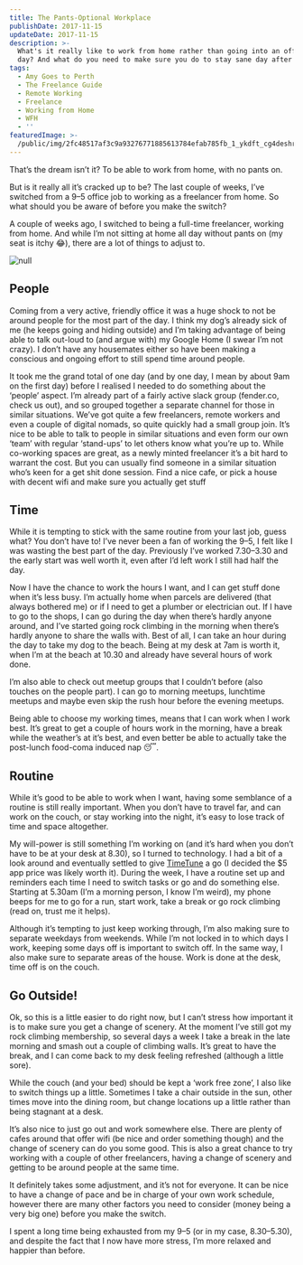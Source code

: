 ```yaml
---
title: The Pants-Optional Workplace
publishDate: 2017-11-15
updateDate: 2017-11-15
description: >-
  What's it really like to work from home rather than going into an office every
  day? And what do you need to make sure you do to stay sane day after day
tags:
  - Amy Goes to Perth
  - The Freelance Guide
  - Remote Working
  - Freelance
  - Working from Home
  - WFH
  - ''
featuredImage: >-
  /public/img/2fc48517af3c9a93276771885613784efab785fb_1_ykdft_cg4deshrti2jljoq.jpg
---
```

That’s the dream isn’t it? To be able to work from home, with no pants on.

But is it really all it’s cracked up to be? The last couple of weeks, I’ve switched from a 9–5 office job to working as a freelancer from home. So what should you be aware of before you make the switch?

A couple of weeks ago, I switched to being a full-time freelancer, working from home. And while I’m not sitting at home all day without pants on (my seat is itchy 😂), there are a lot of things to adjust to.

![null](/public/img/2fc48517af3c9a93276771885613784efab785fb_1_ykdft_cg4deshrti2jljoq.jpg)

## People

Coming from a very active, friendly office it was a huge shock to not be around people for the most part of the day. I think my dog’s already sick of me (he keeps going and hiding outside) and I’m taking advantage of being able to talk out-loud to (and argue with) my Google Home (I swear I’m not crazy). I don’t have any housemates either so have been making a conscious and ongoing effort to still spend time around people.

It took me the grand total of one day (and by one day, I mean by about 9am on the first day) before I realised I needed to do something about the ‘people’ aspect. I’m already part of a fairly active slack group (fender.co, check us out), and so grouped together a separate channel for those in similar situations. We’ve got quite a few freelancers, remote workers and even a couple of digital nomads, so quite quickly had a small group join. It’s nice to be able to talk to people in similar situations and even form our own ‘team’ with regular ‘stand-ups’ to let others know what you’re up to. While co-working spaces are great, as a newly minted freelancer it’s a bit hard to warrant the cost. But you can usually find someone in a similar situation who’s keen for a get shit done session. Find a nice cafe, or pick a house with decent wifi and make sure you actually get stuff

## Time

While it is tempting to stick with the same routine from your last job, guess what? You don’t have to! I’ve never been a fan of working the 9–5, I felt like I was wasting the best part of the day. Previously I’ve worked 7.30–3.30 and the early start was well worth it, even after I’d left work I still had half the day.

Now I have the chance to work the hours I want, and I can get stuff done when it’s less busy. I’m actually home when parcels are delivered (that always bothered me) or if I need to get a plumber or electrician out. If I have to go to the shops, I can go during the day when there’s hardly anyone around, and I’ve started going rock climbing in the morning when there’s hardly anyone to share the walls with. Best of all, I can take an hour during the day to take my dog to the beach. Being at my desk at 7am is worth it, when I’m at the beach at 10.30 and already have several hours of work done.

I’m also able to check out meetup groups that I couldn’t before (also touches on the people part). I can go to morning meetups, lunchtime meetups and maybe even skip the rush hour before the evening meetups.

Being able to choose my working times, means that I can work when I work best. It’s great to get a couple of hours work in the morning, have a break while the weather’s at it’s best, and even better be able to actually take the post-lunch food-coma induced nap 😴.

## Routine

While it’s good to be able to work when I want, having some semblance of a routine is still really important. When you don’t have to travel far, and can work on the couch, or stay working into the night, it’s easy to lose track of time and space altogether.

My will-power is still something I’m working on (and it’s hard when you don’t have to be at your desk at 8.30), so I turned to technology. I had a bit of a look around and eventually settled to give [TimeTune](https://timetune.center/) a go (I decided the $5 app price was likely worth it). During the week, I have a routine set up and reminders each time I need to switch tasks or go and do something else. Starting at 5.30am (I’m a morning person, I know I’m weird), my phone beeps for me to go for a run, start work, take a break or go rock climbing (read on, trust me it helps).

Although it’s tempting to just keep working through, I’m also making sure to separate weekdays from weekends. While I’m not locked in to which days I work, keeping some days off is important to switch off. In the same way, I also make sure to separate areas of the house. Work is done at the desk, time off is on the couch.

## Go Outside!

Ok, so this is a little easier to do right now, but I can’t stress how important it is to make sure you get a change of scenery. At the moment I’ve still got my rock climbing membership, so several days a week I take a break in the late morning and smash out a couple of climbing walls. It’s great to have the break, and I can come back to my desk feeling refreshed (although a little sore).

While the couch (and your bed) should be kept a ‘work free zone’, I also like to switch things up a little. Sometimes I take a chair outside in the sun, other times move into the dining room, but change locations up a little rather than being stagnant at a desk.

It’s also nice to just go out and work somewhere else. There are plenty of cafes around that offer wifi (be nice and order something though) and the change of scenery can do you some good. This is also a great chance to try working with a couple of other freelancers, having a change of scenery and getting to be around people at the same time.

It definitely takes some adjustment, and it’s not for everyone. It can be nice to have a change of pace and be in charge of your own work schedule, however there are many other factors you need to consider (money being a very big one) before you make the switch.

I spent a long time being exhausted from my 9–5 (or in my case, 8.30–5.30), and despite the fact that I now have more stress, I’m more relaxed and happier than before.
